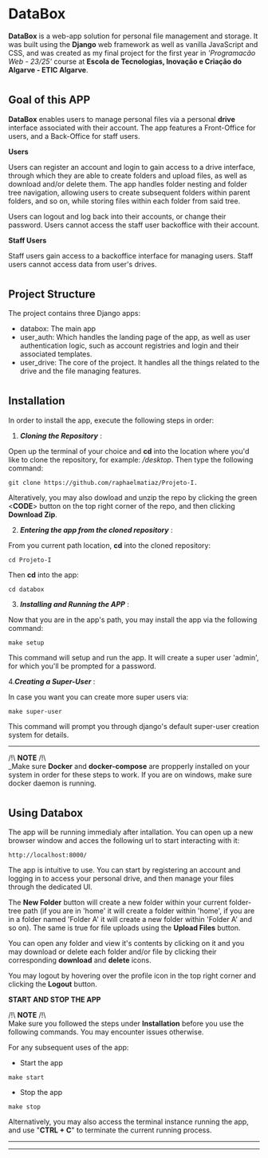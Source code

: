 # DataBox

**DataBox** is a web-app solution for personal file management and storage. It was built using  the **Django** web framework as well as vanilla JavaScript and CSS, and was created as my final project for the first year in *'Programacão Web - 23/25'* course at **Escola de Tecnologias, Inovação e Criação do Algarve - ETIC Algarve**.

#
## Goal of this APP

**DataBox** enables users to manage personal files via a personal **drive** interface associated with their account. The app features a Front-Office for users, and a Back-Office for staff users.

**Users**

Users can register an account and login to gain access to a drive interface, through which they are able to create folders and upload files, as well as download and/or delete them. The app handles folder nesting and folder tree navigation, allowing users to create subsequent folders within parent folders, and so on, while storing files within each folder from said tree.

Users can logout and log back into their accounts, or change their password.
Users cannot access the staff user backoffice with their account.


**Staff Users**

Staff users gain access to a backoffice interface for managing users. 
Staff users cannot access data from user's drives.

#
## Project Structure

The project contains three Django apps:

- databox: The main app
- user_auth: Which handles the landing page of the app, as well as user authentication logic, such as account registries and login and their associated templates.
- user_drive: The core of the project. It handles all the things related to the drive and the file managing features.


#
## Installation

In order to install the app, execute the following steps in order:



1. ***Cloning the Repository*** : 

Open up the terminal of your choice and **cd** into the location where you'd like to clone the repository, for example: _/desktop_. Then type the following command:
```
git clone https://github.com/raphaelmatiaz/Projeto-I.
```
Alteratively, you may also dowload and unzip the repo by clicking the green <**CODE**> button on the top right corner of the repo, and then clicking **Download Zip**.

2. ***Entering the app from the cloned repository*** : 

From you current path location, **cd** into the cloned repository:
```
cd Projeto-I
```

Then **cd** into the app:
```
cd databox
```

3. ***Installing and Running the APP*** : 

Now that you are in the app's path, you may install the app via the following command:
```
make setup
```
This command will setup and run the app. It will create a super user 'admin', for which you'll be prompted for a password.

4.***Creating a Super-User*** : 

In case you want you can create more super users via:
```
make super-user
```
This command will prompt you through django's default super-user creation system for details.


---------------------
/!\ **NOTE** /!\  
_Make sure **Docker** and **docker-compose** are propperly installed on your system in order for these steps to work. If you are on windows, make sure docker daemon is running.

#
## Using Databox

The app will be running immedialy after intallation. You can open up a new browser window and acces the following url to start interacting with it:
```
http://localhost:8000/
```

The app is intuitive to use. You can start by registering an account and logging in to access your personal drive, and then manage your files through the dedicated UI.

The **New Folder** button will create a new folder within your current folder-tree path (if you are in 'home' it will create a folder within 'home', if you are in a folder named 'Folder A' it will create a new folder within 'Folder A' and so on). The same is true for file uploads using the **Upload Files** button.

You can open any folder and view it's contents by clicking on it and you may download or delete each folder and/or file by clicking their corresponding **download** and **delete** icons.

You may logout by hovering over the profile icon in the top right corner and clicking the **Logout** button.

**START AND STOP THE APP**

/!\ **NOTE** /!\  
Make sure you followed the steps under **Installation** before you use the following commands. You may encounter issues otherwise.

For any subsequent uses of the app:

* Start the app
```
make start
```
* Stop the app
```
make stop
```
Alternatively, you may also access the terminal instance running the app, and use "**CTRL + C**" to terminate the current running process.

------------------
------------------